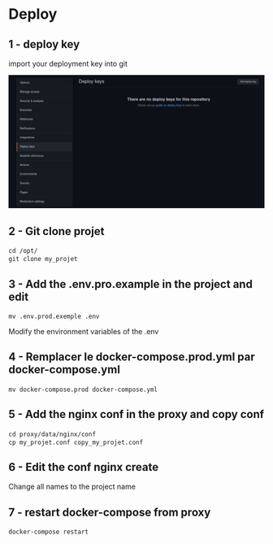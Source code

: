 # Deploy

## 1 - deploy key
import your deployment key into git

[![docker_policy](./img/deploy_key.png)](https://raw.githubusercontent.com/theomeunier/dotfile/master/img/docker_policy.png)


## 2 - Git clone projet
```shell
cd /opt/
git clone my_projet
```

## 3 - Add the .env.pro.example in the project and edit

```shell
mv .env.prod.exemple .env
```
Modify the environment variables of the .env

## 4 - Remplacer le docker-compose.prod.yml par docker-compose.yml
```shell
mv docker-compose.prod docker-compose.yml
```

## 5 - Add the nginx conf in the proxy and copy conf
```shell
cd proxy/data/nginx/conf
cp my_projet.conf copy_my_projet.conf
```

## 6 - Edit the conf nginx create
Change all names to the project name

## 7 - restart docker-compose from proxy
```shell
docker-compose restart
```